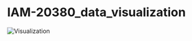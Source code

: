 # IAM-20380_data_visualization
![Visualization](https://github.com/cgokulc/IAM-20380_data_visualization/blob/main/gyro_output_0-90-0_visualization.ipynb)
